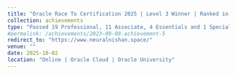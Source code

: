 ```yaml
---
title: "Oracle Race To Certification 2025 | Level 3 Winner | Ranked in top 500 out of 2.8 million of Oracle Community Members"
collection: achievements
type: "Passed 19 Professional, 11 Associate, 4 Essentials and 1 Specialty Level Certifications from Oracle Cloud "
#permalink: /achievements/2023-09-08-achievement-5
redirect_to: "https://www.neuralnishan.space/"
venue: ""
date: 2025-10-02
location: "Online | Oracle Cloud | Oracle University"
---
```


